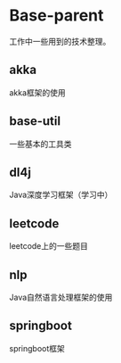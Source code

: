 # Base-parent
工作中一些用到的技术整理。

## akka
akka框架的使用

## base-util
一些基本的工具类

## dl4j
Java深度学习框架（学习中）

## leetcode
leetcode上的一些题目

## nlp
Java自然语言处理框架的使用

## springboot
springboot框架

